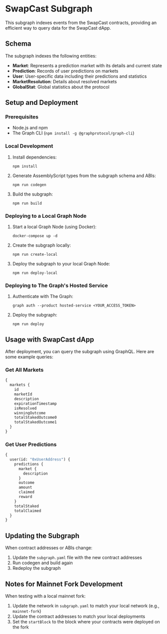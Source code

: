 # SwapCast Subgraph

This subgraph indexes events from the SwapCast contracts, providing an efficient way to query data for the SwapCast dApp.

## Schema

The subgraph indexes the following entities:

- **Market**: Represents a prediction market with its details and current state
- **Prediction**: Records of user predictions on markets
- **User**: User-specific data including their predictions and statistics
- **MarketResolution**: Details about resolved markets
- **GlobalStat**: Global statistics about the protocol

## Setup and Deployment

### Prerequisites

- Node.js and npm
- The Graph CLI (`npm install -g @graphprotocol/graph-cli`)

### Local Development

1. Install dependencies:
   ```
   npm install
   ```

2. Generate AssemblyScript types from the subgraph schema and ABIs:
   ```
   npm run codegen
   ```

3. Build the subgraph:
   ```
   npm run build
   ```

### Deploying to a Local Graph Node

1. Start a local Graph Node (using Docker):
   ```
   docker-compose up -d
   ```

2. Create the subgraph locally:
   ```
   npm run create-local
   ```

3. Deploy the subgraph to your local Graph Node:
   ```
   npm run deploy-local
   ```

### Deploying to The Graph's Hosted Service

1. Authenticate with The Graph:
   ```
   graph auth --product hosted-service <YOUR_ACCESS_TOKEN>
   ```

2. Deploy the subgraph:
   ```
   npm run deploy
   ```

## Usage with SwapCast dApp

After deployment, you can query the subgraph using GraphQL. Here are some example queries:

### Get All Markets
```graphql
{
  markets {
    id
    marketId
    description
    expirationTimestamp
    isResolved
    winningOutcome
    totalStakedOutcome0
    totalStakedOutcome1
  }
}
```

### Get User Predictions
```graphql
{
  user(id: "0xUserAddress") {
    predictions {
      market {
        description
      }
      outcome
      amount
      claimed
      reward
    }
    totalStaked
    totalClaimed
  }
}
```

## Updating the Subgraph

When contract addresses or ABIs change:

1. Update the `subgraph.yaml` file with the new contract addresses
2. Run codegen and build again
3. Redeploy the subgraph

## Notes for Mainnet Fork Development

When testing with a local mainnet fork:
1. Update the network in `subgraph.yaml` to match your local network (e.g., `mainnet-fork`)
2. Update the contract addresses to match your local deployments
3. Set the `startBlock` to the block where your contracts were deployed on the fork
